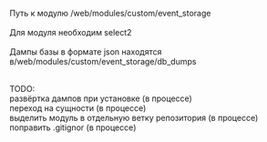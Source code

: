 Путь к модулю /web/modules/custom/event_storage
<br><br>
Для модуля необходим select2
<br><br>
Дампы базы в формате json находятся в/web/modules/custom/event_storage/db_dumps
<br><br>

TODO:<br>
развёртка дампов при установке (в процессе)<br>
переход на сущности (в процессе)<br>
выделить модуль в отдельную ветку репозитория (в процессе)<br>
поправить .gitignor (в процессе)<br>
